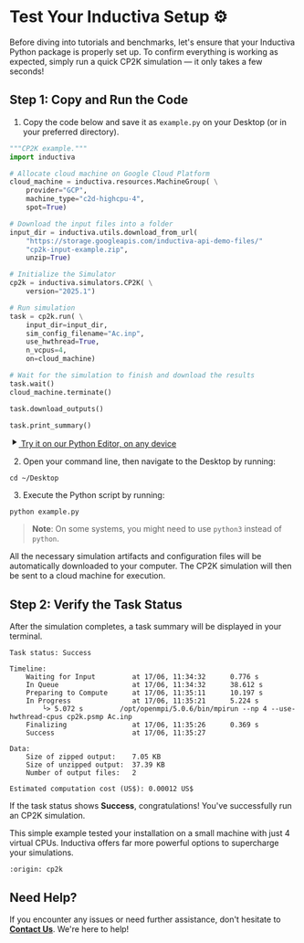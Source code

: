 # Test Your Inductiva Setup ⚙️
Before diving into tutorials and benchmarks, let's ensure that your Inductiva Python package is properly set up. To confirm everything is working as expected, simply run a quick CP2K simulation — it only takes a few seconds!

## Step 1: Copy and Run the Code

1. Copy the code below and save it as `example.py` on your Desktop (or in your preferred directory).

```python
"""CP2K example."""
import inductiva

# Allocate cloud machine on Google Cloud Platform
cloud_machine = inductiva.resources.MachineGroup( \
    provider="GCP",
    machine_type="c2d-highcpu-4",
    spot=True)

# Download the input files into a folder
input_dir = inductiva.utils.download_from_url(
    "https://storage.googleapis.com/inductiva-api-demo-files/"
    "cp2k-input-example.zip",
    unzip=True)

# Initialize the Simulator
cp2k = inductiva.simulators.CP2K( \
    version="2025.1")

# Run simulation
task = cp2k.run( \
    input_dir=input_dir,
    sim_config_filename="Ac.inp",
    use_hwthread=True,
    n_vcpus=4,
    on=cloud_machine)

# Wait for the simulation to finish and download the results
task.wait()
cloud_machine.terminate()

task.download_outputs()

task.print_summary()
```

<a href="https://console-dev.inductiva.ai/editor?simulator_name=cp2k" class="try-playground-button" target="_blank">
  <svg class="icon" xmlns="http://www.w3.org/2000/svg" width="16" height="16" viewBox="0 0 24 24" fill="currentColor">
    <path d="M8 5v14l11-7z"/>
  </svg>
  Try it on our Python Editor, on any device
</a>

2. Open your command line, then navigate to the Desktop by running:

```
cd ~/Desktop
```

3. Execute the Python script by running:

```
python example.py
```

> **Note**: On some systems, you might need to use `python3` instead of `python`.

All the necessary simulation artifacts and configuration files will be automatically downloaded to your computer. The CP2K simulation will then be sent to a cloud machine for execution.

## Step 2: Verify the Task Status
After the simulation completes, a task summary will be displayed in your terminal.

```
Task status: Success

Timeline:
	Waiting for Input         at 17/06, 11:34:32      0.776 s
	In Queue                  at 17/06, 11:34:32      38.612 s
	Preparing to Compute      at 17/06, 11:35:11      10.197 s
	In Progress               at 17/06, 11:35:21      5.224 s
		└> 5.072 s         /opt/openmpi/5.0.6/bin/mpirun --np 4 --use-hwthread-cpus cp2k.psmp Ac.inp
	Finalizing                at 17/06, 11:35:26      0.369 s
	Success                   at 17/06, 11:35:27      

Data:
	Size of zipped output:    7.05 KB
	Size of unzipped output:  37.39 KB
	Number of output files:   2

Estimated computation cost (US$): 0.00012 US$
```

If the task status shows **Success**, congratulations! You've successfully run an CP2K simulation.

This simple example tested your installation on a small machine with just 4 virtual CPUs. Inductiva offers far more powerful options to supercharge your simulations.

```{banner_small}
:origin: cp2k
```

## Need Help?
If you encounter any issues or need further assistance, don't hesitate to [**Contact Us**](mailto:support@inductiva.ai). We're here to help!
